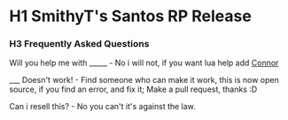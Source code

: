 # H1 SmithyT's Santos RP Release





### H3 Frequently Asked Questions

Will you help me with _____ - No i will not, if you want lua help add [Connor](http://steamcommunity.com/id/MasterWolffie/)

___ Doesn't work! - Find someone who can make it work, this is now open source, if you find an error, and fix it; Make a pull request, thanks :D


Can i resell this? - No you can't it's against the law.